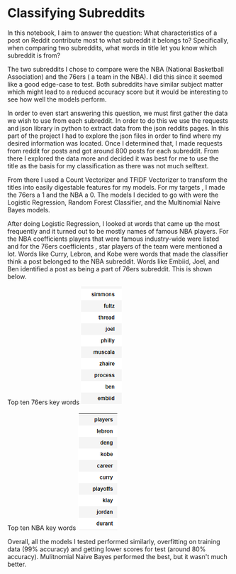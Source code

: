 # Classifying Subreddits

In this notebook, I aim to answer the question: What characteristics of a post on Reddit contribute most to what subreddit it belongs to?
Specifically, when comparing two subreddits, what words in title let you know which subreddit is from?

The two subreddits I chose to compare were the NBA (National Basketball Association) and the 76ers ( a team in the NBA). I did this since it seemed like a good edge-case to test. Both subreddits have similar subject matter which might lead to a reduced accuracy score but it would be interesting to see how well the models perform.

In order to even start answering this question, we must first gather the data we wish to use from each subreddit. In order to do this we use the requests and json library in python to extract data from the json reddits pages. In this part of the project I had to explore the json files in order to find where my desired information was located. Once I determined that, I made requests from reddit for posts and got around 800 posts for each subreddit. From there I explored the data more and decided it was best for me to use the title as the basis for my classification as there was not much selftext.

From there I used a Count Vectorizer and TFIDF Vectorizer to transform the titles into easily digestable features for my models. For my targets , I made the 76ers a 1 and the NBA a 0. The models I decided to go with were the Logistic Regression, Random Forest Classifier, and the Multinomial Naive Bayes models.

After doing Logistic Regression, I looked at words that came up the most frequently and it turned out to be mostly names of famous NBA players. For the NBA coefficients players that were famous industry-wide were listed and for the 76ers coefficients , star players of the team were mentioned a lot. Words like Curry, Lebron, and Kobe were words that made the classifier think a post belonged to the NBA subreddit. Words like Embiid, Joel, and Ben identified a post as being a part of 76ers subreddit. This is shown below.

Top ten 76ers key words
<img src="sixersnames.PNG"></img>

Top ten NBA key words
<img src="nbanames.PNG"></img>

Overall, all the models I tested performed similarly, overfitting on training data (99% accuracy) and getting lower scores for test (around 80% accuracy). Mulitnomial Naive Bayes performed the best, but it wasn't much better.